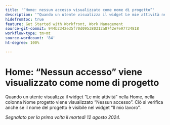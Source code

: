 ```yaml
---
title: '“Home: nessun accesso visualizzato come nome di progetto”'
description: '"Quando un utente visualizza il widget Le mie attività nella pagina Home, nella colonna Nome progetto viene visualizzato Nessun accesso. Ciò si verifica anche se il nome del progetto è visibile nel widget Il mio lavoro.”'
hidefromtoc: true
feature: Get Started with Workfront, Work Management
source-git-commit: 944b2342e35f70d095380312a8742e7e97734818
workflow-type: tm+mt
source-wordcount: '84'
ht-degree: 100%

---
```



# Home: “Nessun accesso” viene visualizzato come nome di progetto

<!--valid issue, won't fix until legacy home is deprecated-->

Quando un utente visualizza il widget “Le mie attività” nella Home, nella colonna Nome progetto viene visualizzato “Nessun accesso”. Ciò si verifica anche se il nome del progetto è visibile nel widget “Il mio lavoro”.

_Segnalato per la prima volta il martedì 12 agosto 2024._
